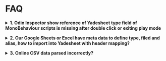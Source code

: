 # FAQ
<p>
<details>
  <summary> <b>1. Odin Inspector show reference of Yadesheet type field of MonoBehaviour scripts is missing after double click or exiting play mode</b></summary>
  <p>
  Please let your MonoBehaviour script inheirt the `YadeSerializedMonoBehaviour` class, this will fix the issue.</p>
</details>
</p>

<p>
<details>
<summary><b>2. Our Google Sheets or Excel have meta data to define type, filed and alias, how to import into Yadesheet with header mapping?</b></summary>

<p>
Take Google Sheets for example. Create a script under Editor folder, and copy below script content to it. The only need to focus or change is the order of alias/type/field. See the comments in code.
</p>

```csharp
/// <summary>
/// This class works on Yade 1.4.2+ 
/// </summary>
public class GoogleSheetsWithMetaImporter : GoogleSheetsImporter
{
    protected override int PreprocessingWithSkipRows(DataTable table, AppState state)
    {
        int metaInfoRowsCount = 3;
        var rowCount = table.Rows.Count;
        if (rowCount < metaInfoRowsCount)
        {
            return metaInfoRowsCount;
        }

        var columnCount = table.Columns.Count;
        HashSet<int> configedColumns = new HashSet<int>();

        // Change the indexes if your spread sheets meta schema is different.
        int aliasRowIndex = 0;
        int typeRowIndex = 1;
        int fieldRowIndex = 2;

        for (int columnIndex = 0; columnIndex < columnCount; columnIndex++)
        {
            var alias = table.Rows[aliasRowIndex].ItemArray[columnIndex].ToString();
            var typeString = table.Rows[typeRowIndex].ItemArray[columnIndex].ToString().ToLower();
            var field = table.Rows[fieldRowIndex].ItemArray[columnIndex].ToString();

            if (string.IsNullOrEmpty(alias) && string.IsNullOrEmpty(typeString) && string.IsNullOrEmpty(field))
            {
                continue;
            }

            if (string.IsNullOrEmpty(typeString))
            {
                typeString = "string";
            }

            int type = DataTypeMapper.NameToKey(typeString);
            state.data.SetColumnHeaderColumn(columnIndex, alias, type, field);
            configedColumns.Add(columnIndex);
        }

        var keys = state.data.columnHeaders.items.Keys;
        foreach (var key in keys)
        {
            if (configedColumns.Contains(key))
            {
                continue;
            }

            state.data.DeleteColumnHeaderSettings(key);
        }

        state.BindingSheet.UpdateColumnSettings();

        return metaInfoRowsCount;
    }

    public override string GetMenuName()
    {
        return "Import From Google Sheets (With Meta)";
    }
}

internal class GoogleSheetsWithMetaBulkImport : GoogleBulkImportMethod
{
    public override string GetName()
    {
        return "GoogleWithMeta";
    }

    protected override int PreprocessingWithSkipRows(DataTable table, YadeSheetData targetSheet)
    {
        int metaInfoRowsCount = 3;
        var rowCount = table.Rows.Count;
        if (rowCount < metaInfoRowsCount)
        {
            return metaInfoRowsCount;
        }

        var columnCount = table.Columns.Count;
        HashSet<int> configedColumns = new HashSet<int>();

        // Change the indexes if your spread sheets meta schema is different.
        int aliasRowIndex = 0;
        int typeRowIndex = 1;
        int fieldRowIndex = 2;

        for (int columnIndex = 0; columnIndex < columnCount; columnIndex++)
        {
            var alias = table.Rows[aliasRowIndex].ItemArray[columnIndex].ToString();
            var typeString = table.Rows[typeRowIndex].ItemArray[columnIndex].ToString().ToLower();
            var field = table.Rows[fieldRowIndex].ItemArray[columnIndex].ToString();

            if (string.IsNullOrEmpty(alias) && string.IsNullOrEmpty(typeString) && string.IsNullOrEmpty(field))
            {
                continue;
            }

            if (string.IsNullOrEmpty(typeString))
            {
                typeString = "string";
            }

            int type = DataTypeMapper.NameToKey(typeString);
            targetSheet.SetColumnHeaderColumn(columnIndex, alias, type, field);
            configedColumns.Add(columnIndex);
        }

        var keys = targetSheet.columnHeaders.items.Keys;
        foreach (var key in keys)
        {
            if (configedColumns.Contains(key))
            {
                continue;
            }

            targetSheet.DeleteColumnHeaderSettings(key);
        }

        return metaInfoRowsCount;
    }
}
```
</details>
</p>

<p>
<details>
  <summary> <b>3. Online CSV data parsed incorrectly?</b></summary>
  <p>
  Yade only support utf8 encoding for now. If the csv file is utf8 with BOM, please change it to utf8</p>
</details>
</p>